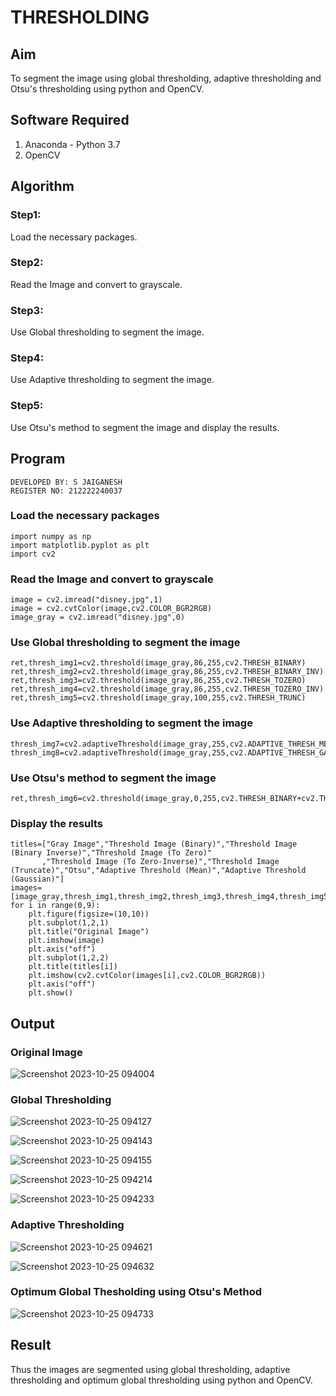 # THRESHOLDING
## Aim
To segment the image using global thresholding, adaptive thresholding and Otsu's thresholding using python and OpenCV.

## Software Required
1. Anaconda - Python 3.7
2. OpenCV

## Algorithm

### Step1:
Load the necessary packages.

### Step2:
Read the Image and convert to grayscale.

### Step3:
Use Global thresholding to segment the image.

### Step4:
Use Adaptive thresholding to segment the image.

### Step5:
Use Otsu's method to segment the image and display the results.

## Program
```
DEVELOPED BY: S JAIGANESH
REGISTER NO: 212222240037
```
### Load the necessary packages
```
import numpy as np
import matplotlib.pyplot as plt
import cv2
```
### Read the Image and convert to grayscale
```
image = cv2.imread("disney.jpg",1)
image = cv2.cvtColor(image,cv2.COLOR_BGR2RGB)
image_gray = cv2.imread("disney.jpg",0)
```
### Use Global thresholding to segment the image
```
ret,thresh_img1=cv2.threshold(image_gray,86,255,cv2.THRESH_BINARY)
ret,thresh_img2=cv2.threshold(image_gray,86,255,cv2.THRESH_BINARY_INV)
ret,thresh_img3=cv2.threshold(image_gray,86,255,cv2.THRESH_TOZERO)
ret,thresh_img4=cv2.threshold(image_gray,86,255,cv2.THRESH_TOZERO_INV)
ret,thresh_img5=cv2.threshold(image_gray,100,255,cv2.THRESH_TRUNC)
```
### Use Adaptive thresholding to segment the image
```
thresh_img7=cv2.adaptiveThreshold(image_gray,255,cv2.ADAPTIVE_THRESH_MEAN_C,cv2.THRESH_BINARY,11,2)
thresh_img8=cv2.adaptiveThreshold(image_gray,255,cv2.ADAPTIVE_THRESH_GAUSSIAN_C,cv2.THRESH_BINARY,11,2)
```
### Use Otsu's method to segment the image 
```
ret,thresh_img6=cv2.threshold(image_gray,0,255,cv2.THRESH_BINARY+cv2.THRESH_OTSU)
```
### Display the results
```
titles=["Gray Image","Threshold Image (Binary)","Threshold Image (Binary Inverse)","Threshold Image (To Zero)"
       ,"Threshold Image (To Zero-Inverse)","Threshold Image (Truncate)","Otsu","Adaptive Threshold (Mean)","Adaptive Threshold (Gaussian)"]
images=[image_gray,thresh_img1,thresh_img2,thresh_img3,thresh_img4,thresh_img5,thresh_img6,thresh_img7,thresh_img8]
for i in range(0,9):
    plt.figure(figsize=(10,10))
    plt.subplot(1,2,1)
    plt.title("Original Image")
    plt.imshow(image)
    plt.axis("off")
    plt.subplot(1,2,2)
    plt.title(titles[i])
    plt.imshow(cv2.cvtColor(images[i],cv2.COLOR_BGR2RGB))
    plt.axis("off")
    plt.show()
```
## Output

### Original Image
![Screenshot 2023-10-25 094004](https://github.com/Yamunaasri/THRESHOLDING/assets/115707860/2e029ef4-1738-41e2-87e8-5b23c62fa188)


### Global Thresholding
![Screenshot 2023-10-25 094127](https://github.com/Yamunaasri/THRESHOLDING/assets/115707860/f849fbb3-5298-47e3-b19c-dc4c0860214d)

![Screenshot 2023-10-25 094143](https://github.com/Yamunaasri/THRESHOLDING/assets/115707860/e4c5e8cc-ca3f-4a52-b1cc-e440332fd6ad)

![Screenshot 2023-10-25 094155](https://github.com/Yamunaasri/THRESHOLDING/assets/115707860/bb2a0d67-3abd-47e1-8675-62ac76f73635)

![Screenshot 2023-10-25 094214](https://github.com/Yamunaasri/THRESHOLDING/assets/115707860/2354404b-fea9-449e-8544-7dfefe14babe)

![Screenshot 2023-10-25 094233](https://github.com/Yamunaasri/THRESHOLDING/assets/115707860/a6a5872a-7eae-4906-9ef6-68addd815d03)

### Adaptive Thresholding
![Screenshot 2023-10-25 094621](https://github.com/Yamunaasri/THRESHOLDING/assets/115707860/3d524d34-d22f-4380-b7b0-160683c4d127)

![Screenshot 2023-10-25 094632](https://github.com/Yamunaasri/THRESHOLDING/assets/115707860/8779aef7-c48d-4169-8552-8cbfda919c8d)

### Optimum Global Thesholding using Otsu's Method
![Screenshot 2023-10-25 094733](https://github.com/Yamunaasri/THRESHOLDING/assets/115707860/0eb838d1-f05a-4dd8-bba2-31c1472b16e2)


## Result
Thus the images are segmented using global thresholding, adaptive thresholding and optimum global thresholding using python and OpenCV.
